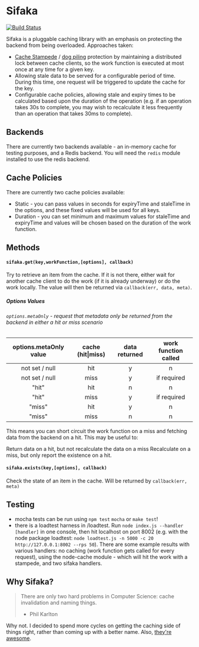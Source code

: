 # Sifaka

[![Build Status](https://travis-ci.org/dhendo/sifaka.svg?branch=master)](https://travis-ci.org/dhendo/sifaka)


Sifaka is a pluggable caching library with an emphasis on protecting the backend from being overloaded. Approaches taken:
* [Cache Stampede](http://en.wikipedia.org/wiki/Cache_stampede) / [dog piling](https://www.leaseweb.com/labs/2013/03/avoiding-the-memcache-dog-pile-effect/) protection by maintaining a distributed lock between cache clients, so the work function is executed at most once at any time for a given key.
* Allowing stale data to be served for a configurable period of time. During this time, one request will be triggered to update the cache for the key.
* Configurable cache policies, allowing stale and expiry times to be calculated based upon the duration of the operation (e.g. if an operation takes 30s to complete, you may wish to recalculate it less frequently than an operation that takes 30ms to complete).

## Backends
There are currently two backends available - an in-memory cache for testing purposes, and a Redis backend.
You will need the `redis` module installed to use the redis backend.

## Cache Policies
There are currently two cache policies available:
* Static - you can pass values in seconds for expiryTime and staleTime in the options, and these fixed values will be used for all keys.
* Duration - you can set minimum and maximum values for staleTime and expiryTime and values will be chosen based on the duration of the work function.

## Methods

#### `sifaka.get(key,workFunction,[options], callback)`
Try to retrieve an item from the cache. If it is not there, either wait for another cache client to do the work (if it is already underway) or do the work locally. The value will then be returned via `callback(err, data, meta)`.


##### Options Values

###### `options.metaOnly` - request that metadata only be returned from the backend in either a hit or miss scenario

| options.metaOnly value | cache (hit\|miss) | data returned | work function called |
|:---:|:---:|:---:|:---:|
| not set / null | hit | y | n |
| not set / null | miss | y | if required |
| "hit" | hit | n | n |
| "hit" | miss | y | if required |
| "miss" | hit | y | n |
| "miss" | miss | n | n |

This means you can short circuit the work function on a miss and fetching data from the backend on a hit. This may be useful to:

Return data on a hit, but not recalculate the data on a miss
Recalculate on a miss, but only report the existence on a hit.

#### `sifaka.exists(key,[options], callback)`
Check the state of an item in the cache. Will be returned by `callback(err, meta)`


## Testing

* mocha tests can be run using `npm test` `mocha` or `make test`!
* there is a loadtest harness in /loadtest. Run `node index.js --handler [handler]` in one console, then hit localhost on port 8002 (e.g. with the node package loadtest: `node loadtest.js -n 5000 -c 20 http://127.0.0.1:8002 --rps 50`). There are some example results with various handlers: no caching (work function gets called for every request), using the node-cache module - which will hit the work with a stampede, and two sifaka handlers.

## Why Sifaka?
> There are only two hard problems in Computer Science: cache invalidation and naming things.
> - Phil Karlton

Why not. I decided to spend more cycles on getting the caching side of things right, rather than coming up with a better name. Also, [they're awesome](https://en.wikipedia.org/wiki/Verreaux%27s_sifaka). 

